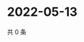 # 2022-05-13

共 0 条

<!-- BEGIN WEIBO -->
<!-- 最后更新时间 Fri May 13 2022 20:09:52 GMT+0800 (China Standard Time) -->

<!-- END WEIBO -->
